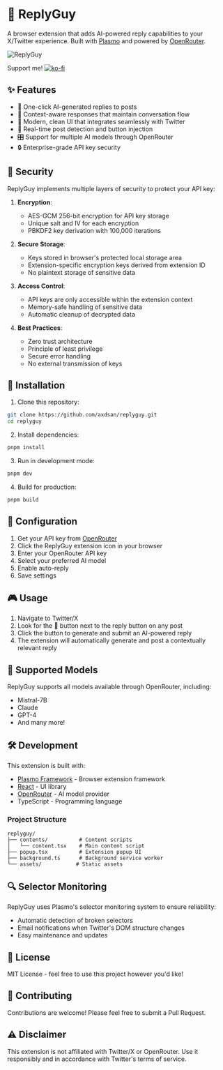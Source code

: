 # 🤖 ReplyGuy

A browser extension that adds AI-powered reply capabilities to your X/Twitter experience. Built with [Plasmo](https://www.plasmo.com/) and powered by [OpenRouter](https://openrouter.ai/).

![ReplyGuy](https://i.imgur.com/jlCiWoT.png)

Support me!
[![ko-fi](https://ko-fi.com/img/githubbutton_sm.svg)](https://ko-fi.com/Y8Y7189H2F)

## ✨ Features

- 🤖 One-click AI-generated replies to posts
- 🎯 Context-aware responses that maintain conversation flow
- 🎨 Modern, clean UI that integrates seamlessly with Twitter
- 🔄 Real-time post detection and button injection
- 🎛️ Support for multiple AI models through OpenRouter
- 🔒 Enterprise-grade API key security

## 🔐 Security

ReplyGuy implements multiple layers of security to protect your API key:

1. **Encryption**:

   - AES-GCM 256-bit encryption for API key storage
   - Unique salt and IV for each encryption
   - PBKDF2 key derivation with 100,000 iterations

2. **Secure Storage**:

   - Keys stored in browser's protected local storage area
   - Extension-specific encryption keys derived from extension ID
   - No plaintext storage of sensitive data

3. **Access Control**:

   - API keys are only accessible within the extension context
   - Memory-safe handling of sensitive data
   - Automatic cleanup of decrypted data

4. **Best Practices**:
   - Zero trust architecture
   - Principle of least privilege
   - Secure error handling
   - No external transmission of keys

## 🚀 Installation

1. Clone this repository:

```bash
git clone https://github.com/axdsan/replyguy.git
cd replyguy
```

2. Install dependencies:

```bash
pnpm install
```

3. Run in development mode:

```bash
pnpm dev
```

4. Build for production:

```bash
pnpm build
```

## 🔧 Configuration

1. Get your API key from [OpenRouter](https://openrouter.ai/)
2. Click the ReplyGuy extension icon in your browser
3. Enter your OpenRouter API key
4. Select your preferred AI model
5. Enable auto-reply
6. Save settings

## 🎮 Usage

1. Navigate to Twitter/X
2. Look for the 🤖 button next to the reply button on any post
3. Click the button to generate and submit an AI-powered reply
4. The extension will automatically generate and post a contextually relevant reply

## 🧩 Supported Models

ReplyGuy supports all models available through OpenRouter, including:

- Mistral-7B
- Claude
- GPT-4
- And many more!

## 🛠️ Development

This extension is built with:

- [Plasmo Framework](https://www.plasmo.com/) - Browser extension framework
- [React](https://reactjs.org/) - UI library
- [OpenRouter](https://openrouter.ai/) - AI model provider
- TypeScript - Programming language

### Project Structure

```
replyguy/
├── contents/          # Content scripts
│   └── content.tsx    # Main content script
├── popup.tsx          # Extension popup UI
├── background.ts      # Background service worker
└── assets/           # Static assets
```

## 🔍 Selector Monitoring

ReplyGuy uses Plasmo's selector monitoring system to ensure reliability:

- Automatic detection of broken selectors
- Email notifications when Twitter's DOM structure changes
- Easy maintenance and updates

## 📝 License

MIT License - feel free to use this project however you'd like!

## 🤝 Contributing

Contributions are welcome! Please feel free to submit a Pull Request.

## ⚠️ Disclaimer

This extension is not affiliated with Twitter/X or OpenRouter. Use it responsibly and in accordance with Twitter's terms of service.
